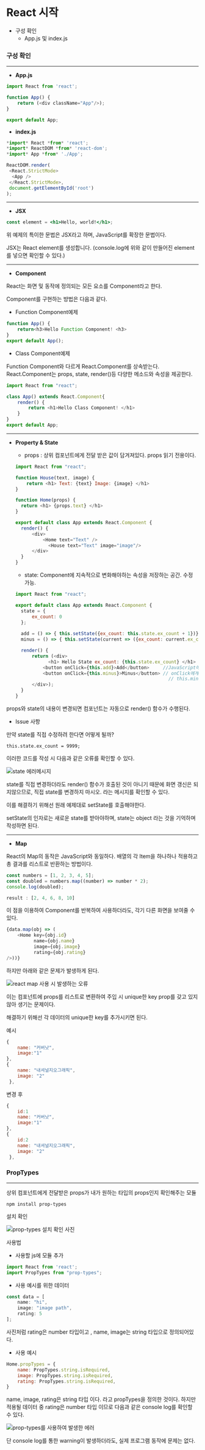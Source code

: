 # React 시작

- 구성 확인
  - App.js 및 index.js



### 구성 확인

---

- **App.js**

```js
import React from 'react';

function App() {
	return (<div className="App"/>);
}

export default App;
```

- **index.js**

```js
*import* React *from* 'react';
*import* ReactDOM *from* 'react-dom';
*import* App *from* './App';

ReactDOM.render(
 <React.StrictMode>
  <App />
 </React.StrictMode>,
 document.getElementById('root')
);
```



---

- **JSX**

```jsx
const element = <h1>Hello, world!</h1>;
```

위 예제의 특이한 문법은 JSX라고 하며, JavaScript를 확장한 문법이다. 

JSX는 React element를 생성합니다. (console.log에 위와 같이 만들어진 element를 넣으면 확인할 수 있다.)



----

- **Component**

React는 화면 및 동작에 정의되는 모든 요소를 Component라고 한다. 

Component를 구현하는 방법은 다음과 같다.

- Function Component예제

```js
function App() {
	return<h3>Hello Function Component! <h3>
}
export default App();
```



- Class Component예제

Function Component와 다르게 React.Component를 상속받는다.  React.Component는 props, state, render()등 다양한 메소드와 속성을 제공한다.

```js
import React from "react";

class App() extends React.Component{
	render() {
		return <h1>Hello Class Component! </h1>
	}
}
export default App;
```



---

- **Property & State**

  - props : 상위 컴포넌트에게 전달 받은 값이 담겨져있다. props 읽기 전용이다.

  ```js
  import React from "react";
  
  function House(text, image) {
      return <h1> Text: {text} Image: {image} </h1>
  }
  
  function Home(props) {
  	return <h1> {props.text} </h1>
  }
  
  export default class App extends React.Component {
  	render() {
  		<div>
  			<Home text="Text" />
              <House text="Text" image="image"/>
  		</div>
  	}
  }
  ```

  

  - state: Component에 지속적으로 변화해야하는 속성을 저장하는 공간.  수정 가능.

  ```js
  import React from "react";
  
  export default class App extends React.Component {
  	state = {
  		ex_count: 0
    };
    
    add = () => { this.setState({ex_count: this.state.ex_count + 1})};    //외부 state에 대한 의존도가 높은 코드라 피하는 것이 좋다.
    minus = () => { this.setState(current => ({ex_count: current.ex_count - 1})) }; // 현재 state를 가져오는 방법. 
  
  	render() {
  		return (<div>
              <h1> Hello State ex_count: {this.state.ex_count} </h1>
          	<button onClick={this.add}>Add</button>     //JavaScript에서 onClick 및 eventListener를 대신 등록해준다.
          	<button onClick={this.minus}>Minus</button> // onClick에게 함수를 넘겨줄 때 this.minus는 클릭이벤트 시에 함수 호출이고,
                                                          // this.minus()는 함수가 바로 호출된다.
  		</div>);
  	}
  }
  ```

  

props와 state의 내용이 변경되면 컴포넌트는 자동으로 render() 함수가 수행된다.



- Issue 사항

만약 state를 직접 수정하려 한다면 어떻게 될까?

```
this.state.ex_count = 9999;
```

이러한 코드를 작성 시 다음과 같은 오류를 확인할 수 있다.

![state 에러메시지](https://user-images.githubusercontent.com/22608825/85135871-c12d9b80-b279-11ea-9589-8556fb6a0f5c.PNG)



state를 직접 변경하더라도 render() 함수가 호출된 것이 아니기 때문에 화면 갱신은 되지않으므로, 직접 state를 변경하지 마시오. 라는 메시지를 확인할 수 있다.

이를 해결하기 위해선 원래 예제대로 setState를 호출해야한다.

setState의 인자로는 새로운 state를 받아야하며, state는 object 라는 것을 기억하며 작성하면 된다.

---

- **Map**

React의 Map의 동작은 JavaScript와 동일하다. 배열의 각 Item을 하나하나 적용하고 총 결과를 리스트로 반환하는 방법이다.

```js
const numbers = [1, 2, 3, 4, 5];
const doubled = numbers.map((number) => number * 2);
console.log(doubled);

result : [2, 4, 6, 8, 10]
```

이 점을 이용하여 Component를 반복하여 사용하더라도, 각기 다른 화면을 보여줄 수 있다.

```js
{data.map(obj => (
    <Home key={obj.id} 
          name={obj.name} 
		  image={obj.image}
		  rating={obj.rating}
/>))}
```



하지만 아래와 같은 문제가 발생하게 된다.

![react map 사용 시 발생하는 오류](https://user-images.githubusercontent.com/22608825/85030360-51a3a780-b1b8-11ea-9bb2-b14648dc24d0.PNG)

이는 컴포넌트에 props를 리스트로 변환하여 주입 시 unique한 key prop를 갖고 있지 않아 생기는 문제이다.

해결하기 위해선 각 데이터의 unique한 key를 추가시키면 된다.

예시

```js
{
	name: "커버낫",
	image:"1"
},
{
	name: "내셔널지오그래픽",
	image: "2"
 },
```

변경 후

```js
{
	id:1
	name: "커버낫",
	image:"1"
},
{
	id:2
	name: "내셔널지오그래픽",
	image: "2"
 },
```



### **PropTypes**

-----------

상위 컴포넌트에게 전달받은 props가 내가 원하는 타입의 props인지 확인해주는 모듈

```
npm install prop-types
```

설치 확인

![prop-types 설치 확인 사진](https://user-images.githubusercontent.com/22608825/85026931-45b5e680-b1b4-11ea-9793-f8624c35c8c1.PNG)



사용법

- 사용할  js에 모듈 추가

```js
import React from 'react';
import PropTypes from "prop-types";
```

- 사용 예시를 위한 데이터

```js
const data = [
	name: "hi",
	image: "image path",
	rating: 5
];
```



사진처럼 rating은 number 타입이고 , name, image는 string 타입으로 정의되어있다.

- 사용 예시

```js
Home.propTypes = {
	name: PropTypes.string.isRequired,
	image: PropTypes.string.isRequired,
	rating: PropTypes.string.isRequired,    
}
```



name, image, rating은 string 타입 이다. 라고 propTypes을 정의한 것이다. 하지만 적용될 데이터 중 rating은 number 타입 이므로 다음과 같은 console log를 확인할 수 있다. 

![prop-types를 사용하여 발생한 에러](https://user-images.githubusercontent.com/22608825/85027449-e73d3800-b1b4-11ea-992a-21c379e1a1ab.PNG)

단 console log를 통한 warning이 발생하더라도, 실제 프로그램 동작에 문제는 없다.

